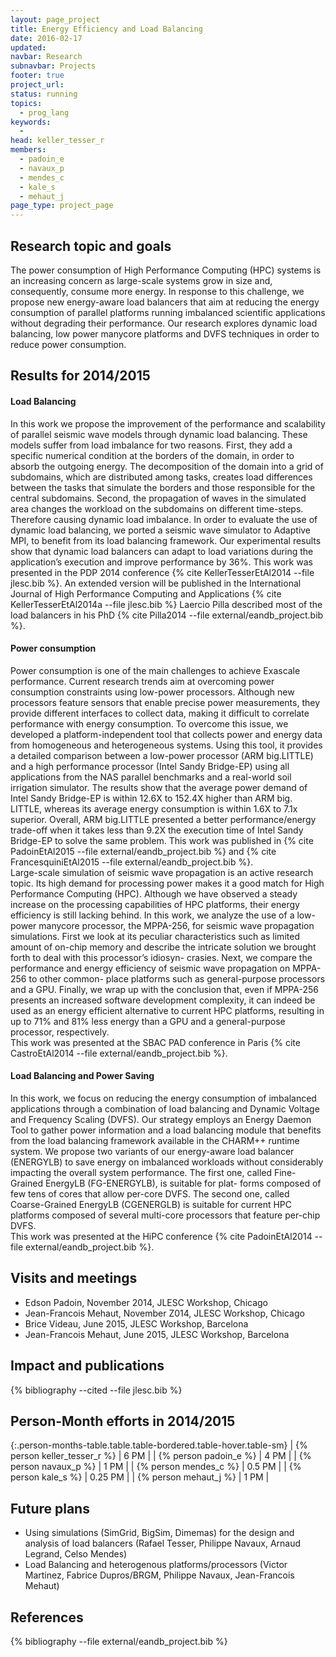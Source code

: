 ```yaml
---
layout: page_project
title: Energy Efficiency and Load Balancing
date: 2016-02-17
updated:
navbar: Research
subnavbar: Projects
footer: true
project_url:
status: running
topics:
  - prog_lang
keywords:
  -
head: keller_tesser_r
members:
  - padoin_e
  - navaux_p
  - mendes_c
  - kale_s
  - mehaut_j
page_type: project_page
---
```


## Research topic and goals

The power consumption of High Performance Computing (HPC) systems is an increasing concern
as large-scale systems grow in size and, consequently, consume more energy.
In response to this challenge, we propose new energy-aware load balancers that aim at reducing the
energy consumption of parallel platforms running imbalanced scientific applications without degrading
their performance.
Our research explores dynamic load balancing, low power manycore platforms and DVFS techniques in
order to reduce power consumption.

## Results for 2014/2015

#### Load Balancing  
In this work we propose the improvement of the performance and scalability of parallel seismic
wave models through dynamic load balancing.
These models suffer from load imbalance for two reasons.
First, they add a specific numerical condition at the borders of the domain, in order to
absorb the outgoing energy.
The decomposition of the domain into a grid of subdomains, which are distributed among tasks, creates
load differences between the tasks that simulate the borders and those responsible for the central subdomains.
Second, the propagation of waves in the simulated area changes the workload on the subdomains on different time-steps.
Therefore causing dynamic load imbalance.
In order to evaluate the use of dynamic load balancing, we ported a seismic wave simulator to Adaptive MPI,
to benefit from its load balancing framework. Our experimental results
show that dynamic load balancers can adapt to load variations during the application’s execution
and improve performance by 36%.
This work was presented in the PDP 2014 conference {% cite KellerTesserEtAl2014 --file jlesc.bib %}.
An extended version will be published in the International Journal of High Performance Computing and Applications
{% cite KellerTesserEtAl2014a --file jlesc.bib %}
Laercio Pilla described most of the load balancers in his PhD {% cite Pilla2014 --file external/eandb_project.bib %}.

#### Power consumption  
Power consumption is one of the main challenges to achieve Exascale performance.
Current research trends aim at overcoming power consumption constraints using low-power processors.
Although new processors feature sensors that enable precise power measurements, they provide
different interfaces to collect data, making it difficult to correlate performance with energy consumption.
To overcome this issue, we developed a platform-independent tool that collects power
and energy data from homogeneous and heterogeneous systems.
Using this tool, it provides a detailed comparison between a low-power processor (ARM big.LITTLE) and a high performance
processor (Intel Sandy Bridge-EP) using all applications from the NAS parallel benchmarks and
a real-world soil irrigation simulator.
The results show that the average power demand of Intel Sandy Bridge-EP is within 12.6X to 152.4X higher than ARM big.
LITTLE, whereas its average energy consumption is within 1.6X to 7.1x superior.
Overall, ARM big.LITTLE presented a better performance/energy trade-off when it takes less than 9.2X the execution
time of Intel Sandy Bridge-EP to solve the same problem.
This work was published in {% cite PadoinEtAl2015 --file external/eandb_project.bib %} and {% cite FrancesquiniEtAl2015 --file external/eandb_project.bib %}.  
Large-scale simulation of seismic wave propagation is an active research topic.
Its high demand for processing power makes it a good match for High Performance Computing (HPC).
Although we have observed a steady increase on the processing capabilities of HPC platforms, their energy
efficiency is still lacking behind.
In this work, we analyze the use of a low-power manycore processor, the MPPA-256, for seismic wave propagation simulations.
First we look at its peculiar characteristics such as limited amount of on-chip memory and describe the intricate solution we
brought forth to deal with this processor’s idiosyn- crasies.
Next, we compare the performance and energy efficiency of seismic wave propagation on MPPA-256 to other common- place
platforms such as general-purpose processors and a GPU.
Finally, we wrap up with the conclusion that, even if MPPA-256 presents an increased software development complexity,
it can indeed be used as an energy efficient alternative to current HPC platforms, resulting in up to 71% and 81% less energy
than a GPU and a general-purpose processor, respectively.  
This work was presented at the SBAC PAD conference in Paris {% cite CastroEtAl2014 --file external/eandb_project.bib %}.

#### Load Balancing and Power Saving  
In this work, we focus on reducing the energy consumption of imbalanced applications through a
combination of load balancing and Dynamic Voltage and Frequency Scaling (DVFS).
Our strategy employs an Energy Daemon Tool to gather power information and a load balancing module
that benefits from the load balancing framework available in the CHARM++ runtime system.
We propose two variants of our energy-aware load balancer (ENERGYLB) to save energy on imbalanced
workloads without considerably impacting the overall system performance.
The first one, called Fine- Grained EnergyLB (FG-ENERGYLB), is suitable for plat- forms composed of few
tens of cores that allow per-core DVFS.
The second one, called Coarse-Grained EnergyLB (CGENERGLB) is suitable for current HPC platforms composed of several
multi-core processors that feature per-chip DVFS.  
This work was presented at the HiPC conference {% cite PadoinEtAl2014 --file external/eandb_project.bib %}.

## Visits and meetings

* Edson Padoin, November 2014, JLESC Workshop, Chicago
* Jean-Francois Mehaut, November Z014, JLESC Workshop, Chicago
* Brice Videau, June 2015, JLESC Workshop, Barcelona
* Jean-Francois Mehaut, June 2015, JLESC Workshop, Barcelona

## Impact and publications


{% bibliography --cited --file jlesc.bib %}


## Person-Month efforts in 2014/2015

{:.person-months-table.table.table-bordered.table-hover.table-sm}
| {% person keller_tesser_r %}    | 6 PM |
| {% person padoin_e %} | 4 PM |
| {% person navaux_p %}   | 1 PM   |
| {% person mendes_c %} | 0.5 PM |
| {% person kale_s %}   | 0.25 PM   |
| {% person mehaut_j %}   | 1 PM   |


## Future plans

* Using simulations (SimGrid, BigSim, Dimemas) for the design and analysis of load balancers
    (Rafael Tesser, Philippe Navaux, Arnaud Legrand, Celso Mendes)
* Load Balancing and heterogenous platforms/processors (Victor Martinez, Fabrice Dupros/BRGM,
    Philippe Navaux, Jean-Francois Mehaut)

## References

{% bibliography --file external/eandb_project.bib %}
